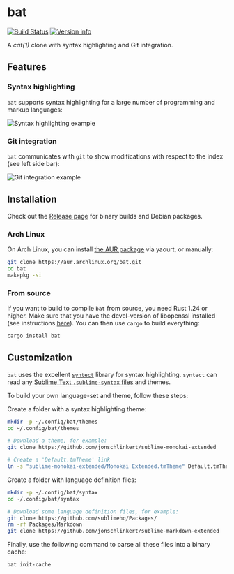 # bat

[![Build Status](https://travis-ci.org/sharkdp/bat.svg?branch=master)](https://travis-ci.org/sharkdp/bat)
[![Version info](https://img.shields.io/crates/v/bat.svg)](https://crates.io/crates/bat)

A *cat(1)* clone with syntax highlighting and Git integration.

## Features

### Syntax highlighting

`bat` supports syntax highlighting for a large number of programming and markup languages:

![Syntax highlighting example](https://imgur.com/rGsdnDe.png)

### Git integration

`bat` communicates with `git` to show modifications with respect to the index (see left side bar):

![Git integration example](https://i.imgur.com/2lSW4RE.png)

## Installation

Check out the [Release page](https://github.com/sharkdp/bat/releases) for binary builds and Debian packages.

### Arch Linux

On Arch Linux, you can install [the AUR package](https://aur.archlinux.org/packages/bat/) via yaourt, or manually:

```bash
git clone https://aur.archlinux.org/bat.git
cd bat
makepkg -si
```

### From source

If you want to build to compile `bat` from source, you need Rust 1.24 or higher.
Make sure that you have the devel-version of libopenssl installed (see instructions
[here](https://github.com/sfackler/rust-openssl)). You can then use `cargo` to build everything:

``` bash
cargo install bat
```

## Customization

`bat` uses the excellent [`syntect`](https://github.com/trishume/syntect/) library for syntax highlighting. `syntect` can read any [Sublime Text `.sublime-syntax` files](https://www.sublimetext.com/docs/3/syntax.html) and themes.

To build your own language-set and theme, follow these steps:

Create a folder with a syntax highlighting theme:
``` bash
mkdir -p ~/.config/bat/themes
cd ~/.config/bat/themes

# Download a theme, for example:
git clone https://github.com/jonschlinkert/sublime-monokai-extended

# Create a 'Default.tmTheme' link
ln -s "sublime-monokai-extended/Monokai Extended.tmTheme" Default.tmTheme
```

Create a folder with language definition files:
``` bash
mkdir -p ~/.config/bat/syntax
cd ~/.config/bat/syntax

# Download some language definition files, for example:
git clone https://github.com/sublimehq/Packages/
rm -rf Packages/Markdown
git clone https://github.com/jonschlinkert/sublime-markdown-extended
```

Finally, use the following command to parse all these files into a binary
cache:
``` bash
bat init-cache
```
